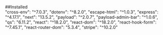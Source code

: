 ##Installed
<br>
        "cross-env": "^7.0.3",
        "dotenv": "^8.2.0",
        "escape-html": "^1.0.3",
        "express": "^4.17.1",
        "next": "13.5.2",
        "payload": "^2.0.7",
        "payload-admin-bar": "^1.0.6",
        "qs": "6.11.2",
        "react": "^18.2.0",
        "react-dom": "^18.2.0",
        "react-hook-form": "^7.45.1",
        "react-router-dom": "5.3.4",
        "stripe": "^10.2.0"
